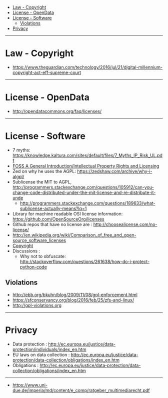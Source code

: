 + [Law - Copyright](#law-copyright)
+ [License - OpenData](#license-opendata)
+ [License - Software](#license-software)
    + [Violations](#violations)
+ [Privacy](#privacy)

----

# Law - Copyright
+ https://www.theguardian.com/technology/2016/jul/21/digital-millennium-copyright-act-eff-supreme-court

----

# License - OpenData
+ http://opendatacommons.org/faq/licenses/

----

# License - Software
+ 7 myths: https://knowledge.kaltura.com/sites/default/files/7_Myths_IP_Risk_UL.pdf
+ [FOSS A General Introduction/Intellectual Property Rights and Licensing](https://en.wikibooks.org/wiki/FOSS_A_General_Introduction/Intellectual_Property_Rights_and_Licensing)
+ Zed on why he uses the AGPL: https://zedshaw.com/archive/why-i-algpl/
+ Sublicense the MIT to AGPL, http://programmers.stackexchange.com/questions/105912/can-you-change-code-distributed-under-the-mit-license-and-re-distribute-it-unde
   + http://programmers.stackexchange.com/questions/189633/what-sublicense-actually-means?lq=1
+ Library for machine readable OSI license information: https://github.com/OpenSourceOrg/licenses
+ Github repos that have no license are : http://choosealicense.com/no-license/
+ http://en.wikipedia.org/wiki/Comparison_of_free_and_open-source_software_licenses
+ [Copyright](https://en.wikipedia.org/wiki/Clean_room_design)
+ Discussions : 
    + Why not to obfuscate: http://stackoverflow.com/questions/261638/how-do-i-protect-python-code

## Violations
+ http://ebb.org/bkuhn/blog/2009/11/08/gpl-enforcement.html
+ https://sfconservancy.org/blog/2016/feb/25/zfs-and-linux/
+ http://gpl-violations.org

----

# Privacy
+ Data protection : http://ec.europa.eu/justice/data-protection/individuals/index_en.htm
+ EU laws on data collection : http://ec.europa.eu/justice/data-protection/data-collection/obligations/index_en.htm
+ Obligations : http://ec.europa.eu/justice/data-protection/data-collection/obligations/index_en.htm

----

+ https://www.uni-due.de/imperia/md/content/e_comp/ratgeber_multimediarecht.pdf
